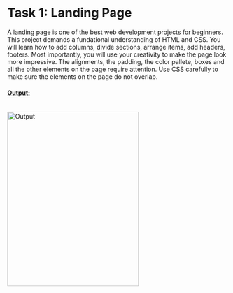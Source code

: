 # Task 1: Landing Page

A landing page is one of the best web development projects for beginners. This project demands a fundational understanding of HTML and CSS. You will learn how to add columns, divide sections, arrange items, add headers, footers. Most importantly, you will use your creativity to make the page look more impressive. The alignments, the padding, the color pallete, boxes and all the other elements on the page require attention. Use CSS carefully to make sure the elements on the page do not overlap.

#### <u>Output:</u>
<br>

<img src="Output1.JPG" alt="Output" height=400 width=300>